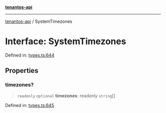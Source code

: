 [**tenantos-api**](../README.md)

***

[tenantos-api](../globals.md) / SystemTimezones

# Interface: SystemTimezones

Defined in: [types.ts:644](https://github.com/shadmanZero/tenantos-api/blob/b1ba837cafbeb4e057ec12e90b81a7c5ea5b383f/src/types.ts#L644)

## Properties

### timezones?

> `readonly` `optional` **timezones**: readonly `string`[]

Defined in: [types.ts:645](https://github.com/shadmanZero/tenantos-api/blob/b1ba837cafbeb4e057ec12e90b81a7c5ea5b383f/src/types.ts#L645)
